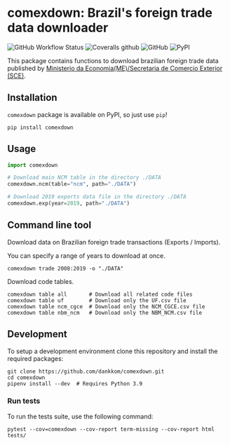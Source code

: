 # comexdown: Brazil's foreign trade data downloader

![GitHub Workflow Status](https://img.shields.io/github/workflow/status/viridis-data/comexdown/tests?style=flat-square) ![Coveralls github](https://img.shields.io/coveralls/github/viridis-data/comexdown?style=flat-square) ![GitHub](https://img.shields.io/github/license/viridis-data/comexdown?style=flat-square) ![PyPI](https://img.shields.io/pypi/v/comexdown?style=flat-square)

This package contains functions to download brazilian foreign trade data
published by [Ministerio da Economia(ME)/Secretaria de Comercio Exterior (SCE)][1].

## Installation

`comexdown` package is available on PyPI, so just use `pip`!

```shell
pip install comexdown
```

## Usage

```python
import comexdown

# Download main NCM table in the directory ./DATA
comexdown.ncm(table="ncm", path="./DATA")

# Download 2019 exports data file in the directory ./DATA
comexdown.exp(year=2019, path="./DATA")
```

## Command line tool

Download data on Brazilian foreign trade transactions (Exports / Imports).

You can specify a range of years to download at once.

```
comexdown trade 2008:2019 -o "./DATA"
```

Download code tables.

```shell
comexdown table all       # Download all related code files
comexdown table uf        # Download only the UF.csv file
comexdown table ncm_cgce  # Download only the NCM_CGCE.csv file
comexdown table nbm_ncm   # Download only the NBM_NCM.csv file
```

## Development

To setup a development environment clone this repository and install the required packages:

```shell
git clone https://github.com/dankkom/comexdown.git
cd comexdown
pipenv install --dev  # Requires Python 3.9
```

### Run tests

To run the tests suite, use the following command:

```shell
pytest --cov=comexdown --cov-report term-missing --cov-report html tests/
```

[1]: https://www.gov.br/produtividade-e-comercio-exterior/pt-br/assuntos/comercio-exterior/estatisticas/base-de-dados-bruta
